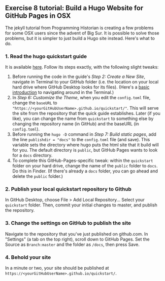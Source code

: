 ## Exercise 8 tutorial: Build a Hugo Website for GitHub Pages in OSX

The jekyll tutorial from Programming Historian is creating a few problems for some OSX users since the advent of Big Sur. It is possible to solve those problems, but it is simpler to just build a Hugo site instead. Here's what to do.

### 1. Read the hugo quickstart guide
It is available [here](https://gohugo.io/getting-started/quick-start/). Follow its steps exactly, with the following slight tweaks:

1. Before running the code in the guide's _Step 2: Create a New Site_, navigate in Terminal to your GitHub folder (i.e. the location on your local hard drive where GitHub Desktop looks for its files). (Here's a [basic introduction](https://www.macworld.com/article/2042378/master-the-command-line-navigating-files-and-folders.html) to navigating around in the Terminal.)
2. In _Step 6: Customize the Theme_, when you edit the `config.toml` file, change the `baseURL` to `"https://<yourGitHubUserName>.github.io/quickstart/"`. This will serve the site from the repository that the quick guide establishes. Later (if you like), you can change the name from `quickstart` to something else by changing the repository name (in GitHub) and the baseURL (in `config.toml`).
3. Before running the `hugo -D` command in _Step 7: Build static pages_, add the line `publishdir = "docs"` to the `config.toml` file (and save). This variable sets the directory where hugo puts the html site that it build will for you. The default directory is `public`, but GitHub Pages wants to look for a `docs` directory.
4. To complete this GitHub-Pages-specific tweak: within the `quickstart` folder on your hard drive, change the name of the `public` folder to `docs`. Do this in Finder. (If there's already a `docs` folder, you can go ahead and delete the `public` folder.)

### 2. Publish your local quickstart repository to Github
In GitHub Desktop, choose File > Add Local Repository... Select your `quickstart` folder. Then, commit your initial changes to master, and publish the repository.

### 3. Change the settings on GitHub to publish the site
Navigate to the repository that you've just published on github.com. In "Settings" (a tab on the top right), scroll down to GitHub Pages. Set the Source as `Branch:master` and the folder as `/docs`, then press Save.

### 4. Behold your site
In a minute or two, your site should be published at `https://<yourGitHubUserName>.github.io/quickstart/`.
